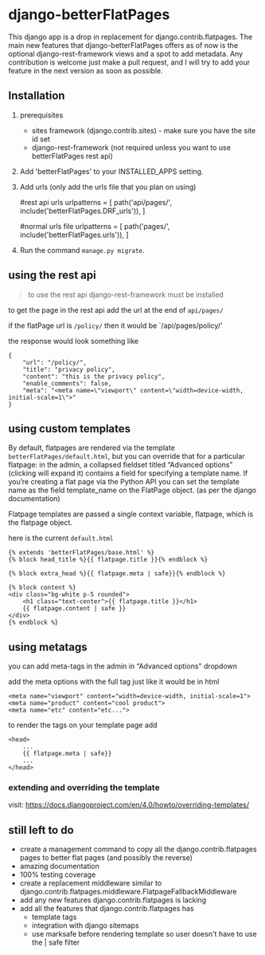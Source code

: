 # django-betterFlatPages

This django app is a drop in replacement for django.contrib.flatpages. The main new features that django-betterFlatPages offers as of now is the optional django-rest-framework views and a spot to add metadata. Any contribution is welcome just make a pull request, and I will try to add your feature in the next version as soon as possible.

## Installation
1. prerequisites
   * sites framework (django.contrib.sites) - make sure you have the site id set
   * django-rest-framework (not required unless you want to use betterFlatPages rest api)
2. Add 'betterFlatPages' to your INSTALLED_APPS setting.
3. Add urls (only add the urls file that you plan on using)
    

    #rest api urls
    urlpatterns = [
        path('api/pages/', include('betterFlatPages.DRF_urls')),
    ]

    #normal urls file
    urlpatterns = [
        path('pages/', include('betterFlatPages.urls')),
    ]
4. Run the command `manage.py migrate`.

## using the rest api
> to use the rest api django-rest-framework must be installed

to get the page in the rest api add the url at the end of `api/pages/`

if the flatPage url is `/policy/` then it would be `/api/pages/policy/'

the response would look something like

    {
        "url": "/policy/",
        "title": "privacy policy",
        "content": "this is the privacy policy",
        "enable_comments": false,
        "meta": "<meta name=\"viewport\" content=\"width=device-width, initial-scale=1\">"
    }

## using custom templates

By default, flatpages are rendered via the template `betterFlatPages/default.html`, but you can override that for a particular flatpage: in the admin, a collapsed fieldset titled “Advanced options” (clicking will expand it) contains a field for specifying a template name. If you’re creating a flat page via the Python API you can set the template name as the field template_name on the FlatPage object. (as per the django documentation)

Flatpage templates are passed a single context variable, flatpage, which is the flatpage object.

here is the current `default.html`

    {% extends 'betterFlatPages/base.html' %}
    {% block head_title %}{{ flatpage.title }}{% endblock %}
    
    {% block extra_head %}{{ flatpage.meta | safe}}{% endblock %}
    
    {% block content %}
    <div class="bg-white p-5 rounded">
        <h1 class="text-center">{{ flatpage.title }}</h1>
        {{ flatpage.content | safe }}
    </div>
    {% endblock %}

## using metatags

you can add meta-tags in the admin in “Advanced options" dropdown

add the meta options with the full tag just like it would be in html

    <meta name="viewport" content="width=device-width, initial-scale=1">
    <meta name="product" content="cool product">
    <meta name="etc" content="etc...">

to render the tags on your template page add

    <head>
        ...
        {{ flatpage.meta | safe}}
        ...
    </head>

### extending and overriding the template
visit: https://docs.djangoproject.com/en/4.0/howto/overriding-templates/

## still left to do 
* create a management command to copy all the django.contrib.flatpages pages to better flat pages (and possibly the reverse)
* amazing documentation
* 100% testing coverage
* create a replacement middleware similar to django.contrib.flatpages.middleware.FlatpageFallbackMiddleware
* add any new features django.contrib.flatpages is lacking
* add all the features that django.contrib.flatpages has
  * template tags
  * integration with django sitemaps
  * use marksafe before rendering template so user doesn't have to use the | safe filter

